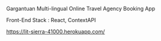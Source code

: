 Gargantuan Multi-lingual Online Travel Agency Booking App

Front-End Stack : React, ContextAPI

https://lit-sierra-41000.herokuapp.com/

